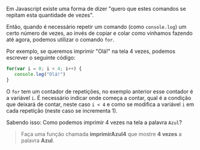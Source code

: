 Em Javascript existe uma forma de dizer "quero que estes comandos se repitam esta quantidade de vezes".

Então, quando é necessário repetir um comando (como `console.log`) um certo número de vezes, ao invés de copiar e colar como vinhamos fazendo até agora, podemos utilizar o comando `for`.

Por exemplo, se queremos imprimir "Olá!" na tela 4 vezes, podemos escrever o seguinte código:

```javascript
for(var i = 0; i < 4; i++) {
   console.log("Olá!")
}
```

O `for` tem um contador de repetições, no exemplo anterior esse contador é a variável `i`. É necessário indicar onde começa a contar, qual é a condição que deixará de contar, neste caso `i < 4` e como se modifica a variável `i` em cada repetição (neste caso se incrementa 1).   

Sabendo isso: Como podemos imprimir 4 vezes na tela a palavra `Azul`?

> Faça uma função chamada **imprimirAzul4** que mostre **4 vezes** a palavra **Azul**.